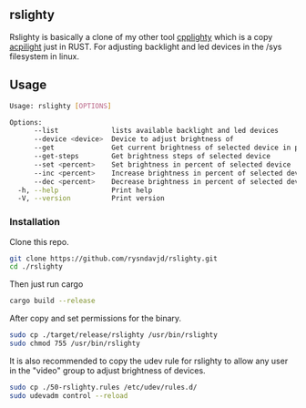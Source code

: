 ## rslighty
Rslighty is basically a clone of my other tool [cpplighty](https://github.com/rysndavjd/cpplighty) which is a copy [acpilight](https://gitlab.com/wavexx/acpilight) just in RUST.
For adjusting backlight and led devices in the /sys filesystem in linux.

## Usage
```sh
Usage: rslighty [OPTIONS]

Options:
      --list             lists available backlight and led devices
      --device <device>  Device to adjust brightness of
      --get              Get current brightness of selected device in percent
      --get-steps        Get brightness steps of selected device
      --set <percent>    Set brightness in percent of selected device
      --inc <percent>    Increase brightness in percent of selected device
      --dec <percent>    Decrease brightness in percent of selected device
  -h, --help             Print help
  -V, --version          Print version
```

### Installation 
Clone this repo.
```sh
git clone https://github.com/rysndavjd/rslighty.git
cd ./rslighty
```
Then just run cargo
```sh
cargo build --release
```
After copy and set permissions for the binary.
```sh
sudo cp ./target/release/rslighty /usr/bin/rslighty
sudo chmod 755 /usr/bin/rslighty
```
It is also recommended to copy the udev rule for rslighty to allow any user in the "video" group to adjust brightness of devices.
```sh
sudo cp ./50-rslighty.rules /etc/udev/rules.d/
sudo udevadm control --reload
```
